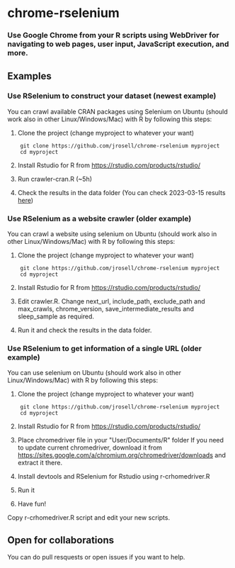 # chrome-rselenium

### Use Google Chrome from your R scripts using WebDriver for navigating to web pages, user input, JavaScript execution, and more.

## Examples

### Use RSelenium to construct your dataset (newest example)

You can crawl available CRAN packages using Selenium on Ubuntu (should work also in other Linux/Windows/Mac) with R by following this steps:

1.  Clone the project (change myproject to whatever your want)

```{=html}
    git clone https://github.com/jrosell/chrome-rselenium myproject
    cd myproject
```
2.  Install Rstudio for R from <https://rstudio.com/products/rstudio/>

3.  Run crawler-cran.R (\~5h)

4.  Check the results in the data folder (You can check 2023-03-15 results [here](https://github.com/jrosell/chrome-rselenium/blob/master/data/crawl_cran_parsed.csv))

### Use RSelenium as a website crawler (older example)

You can crawl a website using selenium on Ubuntu (should work also in other Linux/Windows/Mac) with R by following this steps:

1.  Clone the project (change myproject to whatever your want)

```{=html}
    git clone https://github.com/jrosell/chrome-rselenium myproject
    cd myproject
```
2.  Install Rstudio for R from <https://rstudio.com/products/rstudio/>

3.  Edit crawler.R. Change next_url, include_path, exclude_path and max_crawls, chrome_version, save_intermediate_results and sleep_sample as required.

4.  Run it and check the results in the data folder.

### Use RSelenium to get information of a single URL (older example)

You can use selenium on Ubuntu (should work also in other Linux/Windows/Mac) with R by following this steps:

1.  Clone the project (change myproject to whatever your want)

```{=html}
    git clone https://github.com/jrosell/chrome-rselenium myproject
    cd myproject
```
2.  Install Rstudio for R from <https://rstudio.com/products/rstudio/>

3.  Place chromedriver file in your "User/Documents/R" folder If you need to update current chromedriver, download it from <https://sites.google.com/a/chromium.org/chromedriver/downloads> and extract it there.

4.  Install devtools and RSelenium for Rstudio using r-crhomedriver.R

5.  Run it

6.  Have fun!

Copy r-crhomedriver.R script and edit your new scripts.

## Open for collaborations

You can do pull resquests or open issues if you want to help.
